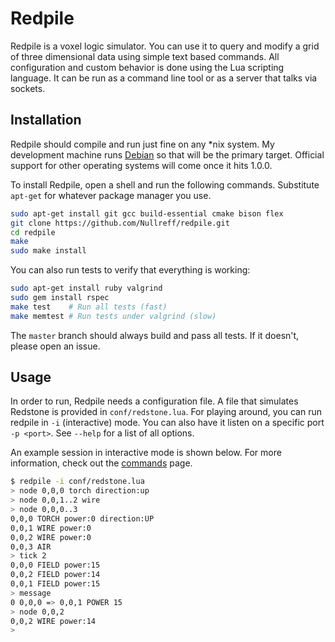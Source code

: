 Redpile
=======

Redpile is a voxel logic simulator.
You can use it to query and modify a grid of three dimensional data using simple text based commands.
All configuration and custom behavior is done using the Lua scripting language.
It can be run as a command line tool or as a server that talks via sockets.

Installation
------------

Redpile should compile and run just fine on any *nix system.
My development machine runs [Debian](https://www.debian.org/) so that will be the primary target.
Official support for other operating systems will come once it hits 1.0.0.

To install Redpile, open a shell and run the following commands.  Substitute `apt-get` for whatever package manager you use.

~~~bash
sudo apt-get install git gcc build-essential cmake bison flex
git clone https://github.com/Nullreff/redpile.git
cd redpile
make
sudo make install
~~~

You can also run tests to verify that everything is working:

~~~bash
sudo apt-get install ruby valgrind
sudo gem install rspec
make test    # Run all tests (fast)
make memtest # Run tests under valgrind (slow)
~~~

The `master` branch should always build and pass all tests.
If it doesn't, please open an issue.

Usage
-----

In order to run, Redpile needs a configuration file.
A file that simulates Redstone is provided in `conf/redstone.lua`.
For playing around, you can run redpile in `-i` (interactive) mode.
You can also have it listen on a specific port `-p <port>`.
See `--help` for a list of all options.

An example session in interactive mode is shown below.
For more information, check out the [commands](commands.md) page.

~~~bash
$ redpile -i conf/redstone.lua 
> node 0,0,0 torch direction:up
> node 0,0,1..2 wire
> node 0,0,0..3
0,0,0 TORCH power:0 direction:UP
0,0,1 WIRE power:0
0,0,2 WIRE power:0
0,0,3 AIR
> tick 2
0,0,0 FIELD power:15
0,0,2 FIELD power:14
0,0,1 FIELD power:15
> message
0 0,0,0 => 0,0,1 POWER 15
> node 0,0,2
0,0,2 WIRE power:14
>
~~~

